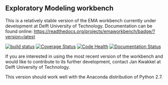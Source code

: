 ## Exploratory Modeling workbench
This is a relatively stable version of the EMA workbench currently under 
development at Delft University of Technology. Documentation can be found 
online: https://readthedocs.org/projects/emaworkbench/badge/?version=latest


[![build status](https://travis-ci.org/quaquel/EMAworkbench.svg?branch=levers)](https://travis-ci.org/quaquel/EMAworkbench)
[![Coverage Status](https://coveralls.io/repos/quaquel/EMAworkbench/badge.svg?branch=levers&service=github)](https://coveralls.io/github/quaquel/EMAworkbench?branch=levers)
[![Code Health](https://landscape.io/github/quaquel/EMAworkbench/levers/landscape.svg?style=flat)](https://landscape.io/github/quaquel/EMAworkbench/levers)
[![Documentation Status](https://readthedocs.org/projects/emaworkbench/badge/?version=latest)](http://emaworkbench.readthedocs.org/en/latest/?badge=latest)


If you are interested in using the most recent version of the workbench  and
would like to contribute to its further development, contact Jan Kwakkel at 
Delft University of Technology.  

This version should work well with the Anaconda distribution of Python 2.7.
